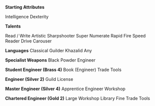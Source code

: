 **Starting Attributes**

Intelligence
Dexterity

**Talents**

Read / Write
Artistic
Sharpshooter
Super Numerate
Rapid Fire
Speed Reader
Drive
Carouser

**Languages**
Classical
Guilder
Khazalid
Any

**Specialist Weapons**
Black Powder
Engineer

**Student Engineer (Brass 4)**
Book (Engineer)
Trade Tools

**Engineer (Silver 2)**
Guild License

**Master Engineer (Silver 4)**
Apprentice Engineer
Workshop

**Chartered Engineer (Gold 2)**
Large Workshop
Library
Fine Trade Tools
